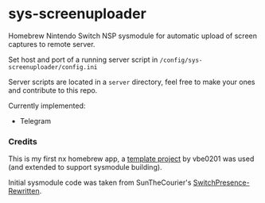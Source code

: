 # sys-screenuploader

Homebrew Nintendo Switch NSP sysmodule for automatic upload of screen captures to remote server.

Set host and port of a running server script in `/config/sys-screenuploader/config.ini`

Server scripts are located in a `server` directory, feel free to make your ones and contribute to this repo.

Currently implemented:
* Telegram

### Credits

This is my first nx homebrew app, a [template project](https://github.com/vbe0201/libnx-template/) by vbe0201 was used (and extended to support sysmodule building).

Initial sysmodule code was taken from SunTheCourier's  [SwitchPresence-Rewritten](https://github.com/SunTheCourier/SwitchPresence-Rewritten).